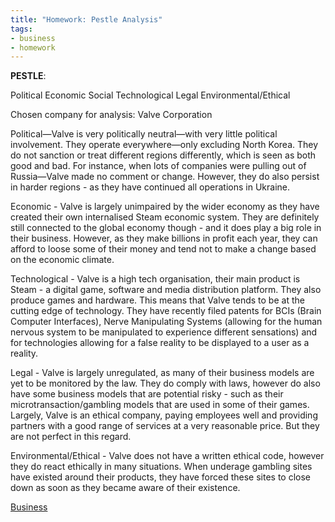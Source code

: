 ```yaml
---
title: "Homework: Pestle Analysis"
tags:
- business
- homework
---
```


**PESTLE**:

Political
Economic
Social
Technological
Legal
Environmental/Ethical

Chosen company for analysis:  Valve Corporation

Political—Valve is very politically neutral—with very little political involvement. They operate everywhere—only excluding North Korea. They do not sanction or treat different regions differently, which is seen as both good and bad. For instance, when lots of companies were pulling out of Russia—Valve made no comment or change. However, they do also persist in harder regions - as they have continued all operations in Ukraine.

Economic - Valve is largely unimpaired by the wider economy as they have created their own internalised Steam economic system. They are definitely still connected to the global economy though - and it does play a big role in their business. However, as they make billions in profit each year, they can afford to loose some of their money and tend not to make a change based on the economic climate.

Technological - Valve is a high tech organisation, their main product is Steam - a digital game, software and media distribution platform. They also produce games and hardware. This means that Valve tends to be at the cutting edge of technology. They have recently filed patents for BCIs (Brain Computer Interfaces), Nerve Manipulating Systems (allowing for the human nervous system to be manipulated to experience different sensations) and for technologies allowing for a false reality to be displayed to a user as a reality. 

Legal - Valve is largely unregulated, as many of their business models are yet to be monitored by the law. They do comply with laws, however do also have some business models that are potential risky - such as their microtransaction/gambling models that are used in some of their games. Largely, Valve is an ethical company, paying employees well and providing partners with a good range of services at a very reasonable price. But they are not perfect in this regard.

Environmental/Ethical - Valve does not have a written ethical code, however they do react ethically in many situations. When underage gambling sites have existed around their products, they have forced these sites to close down as soon as they became aware of their existence. 



[Business](/Business)